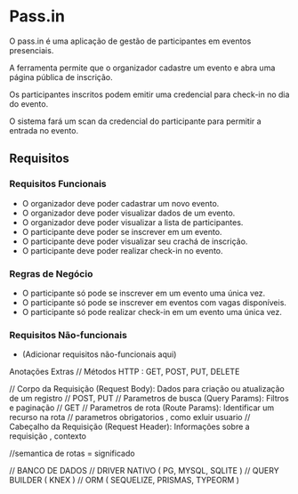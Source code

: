 # Pass.in

O pass.in é uma aplicação de gestão de participantes em eventos presenciais.

A ferramenta permite que o organizador cadastre um evento e abra uma página pública de inscrição.

Os participantes inscritos podem emitir uma credencial para check-in no dia do evento.

O sistema fará um scan da credencial do participante para permitir a entrada no evento.

## Requisitos

### Requisitos Funcionais
- O organizador deve poder cadastrar um novo evento.
- O organizador deve poder visualizar dados de um evento.
- O organizador deve poder visualizar a lista de participantes.
- O participante deve poder se inscrever em um evento.
- O participante deve poder visualizar seu crachá de inscrição.
- O participante deve poder realizar check-in no evento.

### Regras de Negócio
- O participante só pode se inscrever em um evento uma única vez.
- O participante só pode se inscrever em eventos com vagas disponíveis.
- O participante só pode realizar check-in em um evento uma única vez.

### Requisitos Não-funcionais
- (Adicionar requisitos não-funcionais aqui)


Anotações Extras 
// Métodos HTTP : GET, POST, PUT, DELETE

// Corpo da Requisição (Request Body): Dados para criação ou atualização de um registro // POST, PUT
// Parametros de busca (Query Params): Filtros e paginação // GET
// Parametros de rota (Route Params): Identificar um recurso na rota // parametros obrigatorios , como exluir usuario
// Cabeçalho da Requisição (Request Header): Informações sobre a requisição , contexto

//semantica de rotas = significado

//            BANCO DE DADOS
// DRIVER NATIVO ( PG, MYSQL, SQLITE )
// QUERY BUILDER ( KNEX )
// ORM ( SEQUELIZE, PRISMAS, TYPEORM )

